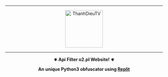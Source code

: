
-----

<p align="center">
<img class="Blob" src="https://i.imgur.com/lSSa9YM.jpg" width="120" height="120" alt="ThanhDieuTV">

</p>

-----

<p align="center">
<strong>⚜️ Api Filter o2.pl Website! ⚜️</strong> </p> 
<p align="center">
<strong>
An unique Python3 obfuscator using <a href="replit.com">Replit</a>
</p>
<br><br>

